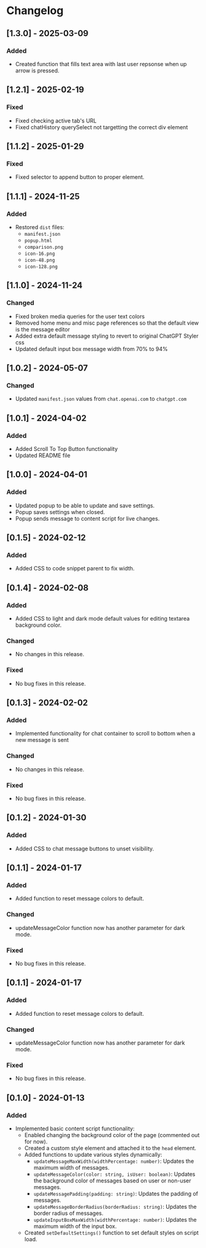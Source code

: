 # Changelog

## [1.3.0] - 2025-03-09

### Added

-   Created function that fills text area with last user repsonse when up arrow is pressed.

## [1.2.1] - 2025-02-19

### Fixed

-   Fixed checking active tab's URL
-   Fixed chatHistory querySelect not targetting the correct div element

## [1.1.2] - 2025-01-29

### Fixed

-   Fixed selector to append button to proper element.

## [1.1.1] - 2024-11-25

### Added

-   Restored `dist` files:
    -   `manifest.json`
    -   `popup.html`
    -   `comparison.png`
    -   `icon-16.png`
    -   `icon-48.png`
    -   `icon-128.png`

## [1.1.0] - 2024-11-24

### Changed

-   Fixed broken media queries for the user text colors
-   Removed home menu and misc page references so that the default view is the message editor
-   Added extra default message styling to revert to original ChatGPT Styler css
-   Updated default input box message width from 70% to 94%

## [1.0.2] - 2024-05-07

### Changed

-   Updated `manifest.json` values from `chat.openai.com` to `chatgpt.com`

## [1.0.1] - 2024-04-02

### Added

-   Added Scroll To Top Button functionality
-   Updated README file

## [1.0.0] - 2024-04-01

### Added

-   Updated popup to be able to update and save settings.
-   Popup saves settings when closed.
-   Popup sends message to content script for live changes.

## [0.1.5] - 2024-02-12

### Added

-   Added CSS to code snippet parent to fix width.

## [0.1.4] - 2024-02-08

### Added

-   Added CSS to light and dark mode default values for editing textarea background color.

### Changed

-   No changes in this release.

### Fixed

-   No bug fixes in this release.

## [0.1.3] - 2024-02-02

### Added

-   Implemented functionality for chat container to scroll to bottom when a new message is sent

### Changed

-   No changes in this release.

### Fixed

-   No bug fixes in this release.

## [0.1.2] - 2024-01-30

### Added

-   Added CSS to chat message buttons to unset visibility.

## [0.1.1] - 2024-01-17

### Added

-   Added function to reset message colors to default.

### Changed

-   updateMessageColor function now has another parameter for dark mode.

### Fixed

-   No bug fixes in this release.

## [0.1.1] - 2024-01-17

### Added

-   Added function to reset message colors to default.

### Changed

-   updateMessageColor function now has another parameter for dark mode.

### Fixed

-   No bug fixes in this release.

## [0.1.0] - 2024-01-13

### Added

-   Implemented basic content script functionality:
    -   Enabled changing the background color of the page (commented out for now).
    -   Created a custom style element and attached it to the `head` element.
    -   Added functions to update various styles dynamically:
        -   `updateMessageMaxWidth(widthPercentage: number)`: Updates the maximum width of messages.
        -   `updateMessageColor(color: string, isUser: boolean)`: Updates the background color of messages based on user or non-user messages.
        -   `updateMessagePadding(padding: string)`: Updates the padding of messages.
        -   `updateMessageBorderRadius(borderRadius: string)`: Updates the border radius of messages.
        -   `updateInputBoxMaxWidth(widthPercentage: number)`: Updates the maximum width of the input box.
    -   Created `setDefaultSettings()` function to set default styles on script load.
